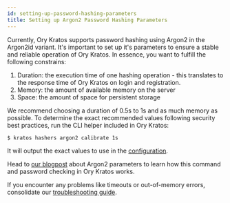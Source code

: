 ```yaml
---
id: setting-up-password-hashing-parameters
title: Setting up Argon2 Password Hashing Parameters
---
```


Currently, Ory Kratos supports password hashing using Argon2 in the Argon2id
variant. It's important to set up it's parameters to ensure a stable and
reliable operation of Ory Kratos. In essence, you want to fulfill the following
constrains:

1. Duration: the execution time of one hashing operation - this translates to
   the response time of Ory Kratos on login and registration.
2. Memory: the amount of available memory on the server
3. Space: the amount of space for persistent storage

We recommend choosing a duration of 0.5s to 1s and as much memory as possible.
To determine the exact recommended values following security best practices, run
the CLI helper included in Ory Kratos:

```
$ kratos hashers argon2 calibrate 1s
```

It will output the exact values to use in the
[configuration](../reference/configuration.md).

Head to
[our blogpost](https://www.ory.sh/choose-recommended-argon2-parameters-password-hashing/)
about Argon2 parameters to learn how this command and password checking in Ory
Kratos works.

If you encounter any problems like timeouts or out-of-memory errors, consolidate
our
[troubleshooting guide](../debug/performance-out-of-memory-password-hashing-argon2.md).
